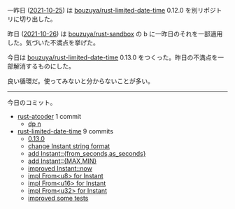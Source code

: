 一昨日 ([2021-10-25]) は [bouzuya/rust-limited-date-time] 0.12.0 を別リポジトリに切り出した。

昨日 ([2021-10-26]) は [bouzuya/rust-sandbox] の b に一昨日のそれを一部適用した。気づいた不満点を挙げた。

今日は [bouzuya/rust-limited-date-time] 0.13.0 をつくった。昨日の不満点を一部解消するものにした。

良い循環だ。使ってみないと分からないことが多い。

---

今日のコミット。

- [rust-atcoder](https://github.com/bouzuya/rust-atcoder) 1 commit
  - [dp n](https://github.com/bouzuya/rust-atcoder/commit/c7d18cd789e1366003da5e64f43a5c2ad625f526)
- [rust-limited-date-time](https://github.com/bouzuya/rust-limited-date-time) 9 commits
  - [0.13.0](https://github.com/bouzuya/rust-limited-date-time/commit/bfb82a0153956d8f301d517b5f787aba4b6e1385)
  - [change Instant string format](https://github.com/bouzuya/rust-limited-date-time/commit/1a453520de3b5522488a78e59113ba023ddb96cd)
  - [add Instant::{from_seconds,as_seconds}](https://github.com/bouzuya/rust-limited-date-time/commit/7960b5d770ae16d61595ca58b5259022e725cee3)
  - [add Instant::{MAX,MIN}](https://github.com/bouzuya/rust-limited-date-time/commit/4ce60674e8d15a9587253f16953e7687a53f5937)
  - [improved Instant::now](https://github.com/bouzuya/rust-limited-date-time/commit/def49722d5dc31731495e1ee0029932788116b79)
  - [impl From&lt;u8> for Instant](https://github.com/bouzuya/rust-limited-date-time/commit/1f461522dbf5cb172032056ef2e4c774cc6e689e)
  - [impl From&lt;u16> for Instant](https://github.com/bouzuya/rust-limited-date-time/commit/ec51822e501c9c41c8d2c358bc824e2870a9d813)
  - [impl From&lt;u32> for Instant](https://github.com/bouzuya/rust-limited-date-time/commit/65aa37bd8c014008c257127bfcf45f012147a24c)
  - [improved some tests](https://github.com/bouzuya/rust-limited-date-time/commit/f41b795c89d61b7bba1d6e58136db4ea70ef3f03)

[2021-10-25]: https://blog.bouzuya.net/2021/10/25/
[2021-10-26]: https://blog.bouzuya.net/2021/10/26/
[bouzuya/rust-limited-date-time]: https://github.com/bouzuya/rust-limited-date-time
[bouzuya/rust-sandbox]: https://github.com/bouzuya/rust-sandbox

